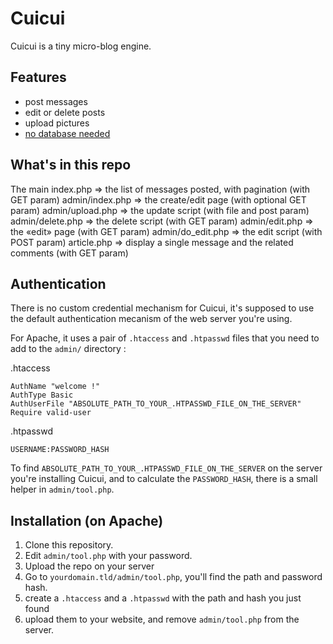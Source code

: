 # Cuicui

Cuicui is a tiny micro-blog engine.

## Features

- post messages
- edit or delete posts
- upload pictures
-  [no database needed](http://sebsauvage.net/wiki/doku.php?id=php:shaarli#why_not_use_a_real_database_files_are_slow)

## What's in this repo

The main index.php => the list of messages posted, with pagination (with GET param)
admin/index.php => the create/edit page (with optional GET param)
admin/upload.php => the update script (with file and post param)
admin/delete.php => the delete script (with GET param)
admin/edit.php => the «edit» page (with GET param)
admin/do_edit.php => the edit script (with POST param)
article.php => display a single message and the related comments (with GET param)

## Authentication

There is no custom credential mechanism for Cuicui, it's supposed to use the default authentication mecanism of the web server you're using.

For Apache, it uses a pair of `.htaccess` and `.htpasswd` files that you need to add to the `admin/` directory :

.htaccess
```
AuthName "welcome !"
AuthType Basic
AuthUserFile "ABSOLUTE_PATH_TO_YOUR_.HTPASSWD_FILE_ON_THE_SERVER"
Require valid-user
```

.htpasswd
```
USERNAME:PASSWORD_HASH
```

To find `ABSOLUTE_PATH_TO_YOUR_.HTPASSWD_FILE_ON_THE_SERVER` on the server you're installing Cuicui, and to calculate the `PASSWORD_HASH`, there is a small helper in `admin/tool.php`.


## Installation (on Apache)

1. Clone this repository.
2. Edit `admin/tool.php` with your password.
3. Upload the repo on your server
4. Go to `yourdomain.tld/admin/tool.php`, you'll find the path and password hash.
5. create a `.htaccess` and a `.htpasswd` with the path and hash you just found
6. upload them to your website, and remove `admin/tool.php` from the server.
